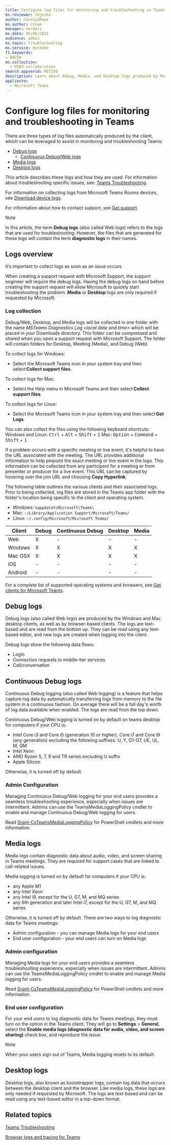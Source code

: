 ```yaml
---
title: Configure log files for monitoring and troubleshooting in Teams
ms.reviewer: tejeshs
author: CarolynRowe
ms.author: crowe
manager: serdars
ms.date: 05/06/2021
audience: admin
ms.topic: troubleshooting
ms.service: msteams
f1.keywords:
- NOCSH
ms.collection:
  - M365-collaboration
search.appverid: MET150
description: Learn about Debug, Media, and Desktop logs produced by Microsoft Teams, where they can be found, and how they can help with monitoring and troubleshooting.
appliesto:
  - Microsoft Teams
---
```


# Configure log files for monitoring and troubleshooting in Teams

There are three types of log files automatically produced by the client, which can be leveraged to assist in monitoring and troubleshooting Teams:

-   [Debug logs](#debug-logs)
    - [Continuous Debug/Web logs](#continuous-debug-logs)
-   [Media logs](#media-logs)
-   [Desktop logs](#desktop-logs)

This article describes these logs and how they are used. For information about troubleshooting specific issues, see: [Teams Troubleshooting](/MicrosoftTeams/troubleshoot/teams).

For information on collecting logs from Microsoft Teams Rooms devices, see [Download device logs](/microsoftteams/rooms/rooms-manage#download-device-logs).

For information about how to contact support, see [Get support](/microsoft-365/business-video/get-help-support).

> [!NOTE]
> In this article, the term **Debug logs** (also called Web logs) refers to the logs that are used for troubleshooting. However, the files that are generated for these logs will contain the term **diagnostic logs** in their names.

## Logs overview

It’s important to collect logs as soon as an issue occurs.

When creating a support request with Microsoft Support, the support engineer will require the debug logs. Having the debug logs on hand before creating the support request will allow Microsoft to quickly start troubleshooting the problem. **Media** or **Desktop** logs are only required if requested by Microsoft.

### Log collection

Debug/Web, Desktop, and Media logs will be collected in one folder with the name _MSTeams Diagnostics Log \<local date and time\>_ which will be placed in your Downloads directory. This folder can be compressed and shared when you open a support request with Microsoft Support. The folder will contain folders for Desktop, Meeting (Media), and Debug (Web).

To collect logs for Windows:
 - Select the Microsoft Teams icon in your system tray and then select **Collect support files**.

To collect logs for Mac:
 - Select the Help menu in Microsoft Teams and then select **Collect support files**.

To collect logs for Linux:
 - Select the Microsoft Teams icon in your system tray and then select **Get Logs**.

You can also collect the files using the following keyboard shortcuts:
Windows and Linux: <kbd>Ctrl</kbd> + <kbd>Alt</kbd> + <kbd>Shift</kbd> + <kbd>1</kbd>
Mac: <kbd>Option</kbd> + <kbd>Command</kbd> + <kbd>Shift</kbd> + <kbd>1</kbd>

If a problem occurs with a specific meeting or live event, it's helpful to have the URL associated with the meeting. The URL provides additional information to help pinpoint the exact meeting or live event in the logs. This information can be collected from any participant for a meeting or from presenter or producer for a live event. This URL can be captured by hovering over the join URL and choosing **Copy Hyperlink**.

The following table outlines the various clients and their associated logs. Prior to being collected, log files are stored in the Teams app folder with the folder's location being specific to the client and operating system.
- Windows: `%appdata%\Microsoft\Teams\`
- Mac: `~/Library/Application Support/Microsoft/Teams/`
- Linux: `~/.config/Microsoft/Microsoft Teams/`

|Client   |Debug    | Continuous Debug|Desktop  |Media    |
|---------|---------|-----------------|---------|---------|
|Web      |X        |-                |-        |-        |
|Windows  |X        |X                |X        |X        |
|Mac OSX  |X        |X                |X        |X        |
|iOS      |-        |-                |-        |-        |
|Android  |-        |-                |-        |-        |


For a complete list of supported operating systems and browsers, see [Get clients for Microsoft Teams](get-clients.md).

## Debug logs

Debug logs (also called Web logs) are produced by the Windows and Mac desktop clients, as well as by browser-based clients. The logs are text-based and are read from the bottom up. They can be read using any text-based editor, and new logs are created when logging into the client.

Debug logs show the following data flows:
-   Login
-   Connection requests to middle-tier services
-   Call/conversation

## Continuous Debug logs

Continuous Debug logging (also called Web logging) is a feature that helps capture log data by automatically transferring logs from memory to the file system in a continuous fashion. On average there will be a full day's worth of log data available when enabled. The logs are read from the top down.

Continuous Debug/Web logging is turned on by default on teams desktop for computers if your CPU is:
 - Intel Core i3 and Core i5 (generation 10 or higher), Core i7 and Core i9 (any generation) excluding the following suffixes: U, Y, G1-G7, UE, UL, M, QM
- Intel Xeon
- AMD Ryzen 5, 7, 9 and TR series excluding U suffix
- Apple Silicon

Otherwise, it is turned off by default.

### Admin Configuration
Managing Continuous Debug/Web logging for your end users provides a seamless troubleshooting experience, especially when issues are intermittent. Admins can use the TeamsMediaLoggingPolicy cmdlet to enable and manage Continuous Debug/Web logging for users.

Read [Grant-CsTeamsMediaLoggingPolicy](/powershell/module/teams/grant-csteamsmedialoggingpolicy) for PowerShell cmdlets and more information.


## Media logs

Media logs contain diagnostic data about audio, video, and screen sharing in Teams meetings. They are required for support cases that are linked to call-related issues.

Media logging is turned on by default for computers if your CPU is:
- any Apple M1
- any Intel Xeon
- any Intel i9, except for the U, G7, M, and MQ series
- any 6th generation and later Intel i7, except for the U, G7, M, and MQ series

Otherwise, it is turned off by default. There are two ways to log diagnostic data for Teams meetings:
- Admin configuration - you can manage Media logs for your end users
- End user configuration - your end users can turn on Media logs

### Admin configuration

Managing Media logs for your end users provides a seamless troubleshooting experience, especially when issues are intermittent. Admins can use the TeamsMediaLoggingPolicy cmdlet to enable and manage Media logging for users.

Read [Grant-CsTeamsMediaLoggingPolicy](/powershell/module/teams/grant-csteamsmedialoggingpolicy) for PowerShell cmdlets and more information.

### End user configuration

For your end users to log diagnostic data for Teams meetings, they must turn on the option in the Teams client. They will go to **Settings** > **General**, select the **Enable media logs (diagnostic data for audio, video, and screen sharing)** check box, and reproduce the issue.

> [!NOTE]
> When your users sign out of Teams, Media logging resets to its default.

## Desktop logs

Desktop logs, also known as bootstrapper logs, contain log data that occurs between the desktop client and the browser. Like media logs, these logs are only needed if requested by Microsoft. The logs are text-based and can be read using any text-based editor in a top-down format.

## Related topics

[Teams Troubleshooting](/MicrosoftTeams/troubleshoot/teams)

[Browser logs and tracing for Teams](/MicrosoftTeams/browser-logs-and-tracing-for-teams)
